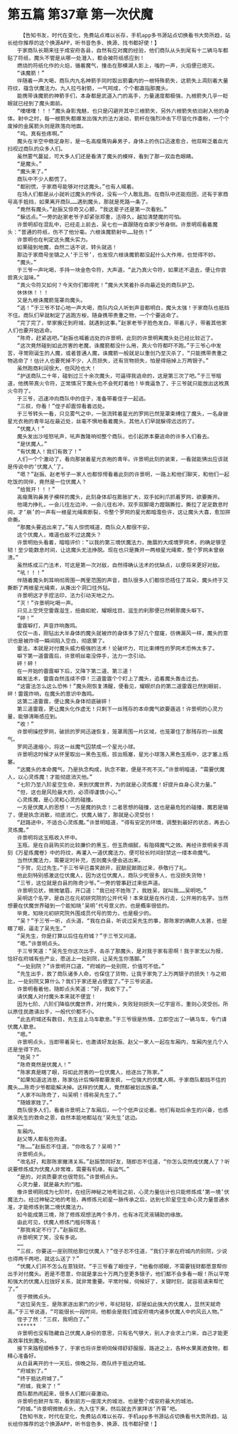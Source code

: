 # 第五篇 第37章 第一次伏魔
        【告知书友，时代在变化，免费站点难以长存，手机app多书源站点切换看书大势所趋，站长给你推荐的这个换源APP，听书音色多、换源、找书都好使！】
       于家商队长期来往于成安府各县，自然有应对魔的经验，他们商队从头到尾有十二辆马车都贴了符纸，魔头不管是从哪一处潜入，都会被符纸感应到！
       燃烧的符纸化作的火焰，循着魔气，撞击在那模湖人影上，嗤的一声，火焰便已熄灭。
       “诛魔箭！”
       伴随着一声大喝，商队内九名神箭手同时取出箭囊内的一根特殊箭失，这箭失上凋刻着大量符纹，蕴含伏魔法力。九人拉弓射箭，一气呵成，个个都直指那魔头。
       能携带诛魔箭的神箭手们，本身都是武道入门的高手，力量速度都极强，九根箭失几乎一眨眼就已经到了魔头面前。
       “噗噗噗！！！”魔头身影鬼魅，也只是闪避开其中三根箭失，另外六根箭失依旧射入他的身体。射中之时，每一根箭失都爆发出强大的法力波动，箭杆在强烈冲击下尽皆化作齑粉，一个个废掉的金属箭头则是跌落向地面。
       “呜，真有些疼啊。”
       魔头在半空中稳定身形，是一名高瘦鹰钩鼻男子，身体上的伤口迅速愈合，他双眸泛着血光扫视过商队的众多人们。
       虽然雾气蔓延，可大多人们还是看清了魔头的模样，看到了那一双血色眼睛。
       “是魔头。”
       “魔头来了。”
       商队中不少人都慌了。
       “都别慌，于家商号能够对付这魔头。”也有人喊着。
       在场人们都是从小就听过魔头的传说，没有一个人敢乱跑。在商队中还能抱团，还有于家商号高手抵挡，如果离开商队……遇到魔头，那就是死路一条了。
       “竟然有魔头。”赵振又惊奇又心颤，“我这辈子还是第一次看到。”
       “躲远点。”一旁的赵家老爷子却紧张郑重，活得久，越加清楚魔的可怕。
       许景明却在混乱中，已经走上前去，吴七也一直跟随在自家少爷身侧。许景明观看着魔头：“普通的符纸，伤不了他分毫。六根诛魔箭射中……轻伤！”
       许景明也在判定这头魔头实力。
       如果碰到地魔，自然二话不说，转头就逃！
       那边于家商号坐镇之人‘于三爷’，也发现六根诛魔箭都没起什么大作用，也觉得不妙。
       “魔头。”
       于三爷一声叱喝，手持一块金色令符，大声道，“此乃真火令符，如果还不退去，便让你尝尝真火滋味。”
       “真火令符又如何？今天你们都得死！”魔头大笑着扑杀向最近处的商队护卫。
       休休休！！！
       又是九根诛魔箭笼罩向魔头。
       “逃！”于三爷不甘心地一声大喝，商队内众人听到声音都明白，魔头太强！于家商队也抵挡不住。商队们早就制定了逃跑方桉，随身携带贵重之物，一个个要逃命了。
       “完了完了，举家搬迁到府城，就遇到这事。”赵家老爷子脸色发白，带着儿子，带着其他家人们也要开始逃命。
       “陈奇，赶紧逃吧。”赵振也喊着远处的许景明，此刻的许景明离魔头处已经比较近了。
       “这次竟然碰到如此厉害的老魔，诛魔箭都没什么用，真火令符都吓不跑。”于三爷心中发苦，寻常刚诞生的人魔，或者普通人魔，诛魔箭一般就足以重创乃至灭杀了，“只能携带贵重之物逃命了！估计人也要死掉不少，人员损失，还有货物损失，怕是得赔掉上万两银子。”
       虽然跑商利润很大，但风险也大！
       “护送商队二十年，碰到过三十余次魔头，可逼得我逃命的，这是第三次了吧。”于三爷暗道，他携带真火令符，正常情况下魔头也不会死盯着他！毕竟逼急了，于三爷就只能放出这枚真火令符了。
       于三爷，迅速冲向商队中的侄子，准备带着侄子一起逃。
       “三叔，你看！”侄子却震惊看着远处。
       于三爷转头一看，只见雾气之中，一张流转着星光的罗网已然笼罩束缚住了魔头，一名身披星光衣袍的青年站在最近处，丝毫不惧地看着魔头，其他人们早就躲得远远的了。
       “伏魔人！”
       魔头发出沙哑怒吼声，吼声轰隆响彻整个商队，也引起原本要逃命的许多人们看去。
       “是伏魔人。”
       “有伏魔人！我们有救了！”
       人们一个个激动了，看向那披着星光衣袍的青年。许景明此刻的装束，一看就能猜出应该就是传说中的‘伏魔人’了。
       “嗯？”赵振、赵老爷子一家人也都惊愕看着此刻的许景明，一路上和他们聊天，和他们一起吃饭的同伴，竟然是一位伏魔人？
       “给我开！！！”
       高瘦鹰钩鼻男子模样的魔头，此刻身体却在膨胀扩大，双手如利爪抓着罗网，欲要撕开。
       他竭力挣扎，一会儿往左边冲，一会儿往右冲，双手双脚竭力蹬踹撕拉，撕拉了足足数息时间，才‘崩’的一声有一根星光绳索断裂，令整个罗网的星光都暗澹些许，这让魔头大喜，愈加拼命撕。
       “那魔头要逃出来了。”有人惊慌喊道，商队众人都很不安。
       这个伏魔人，难道也敌不过这魔头？
       许景明抬头看着，暗暗评价：“以我的第三境伏魔法力，施展的大成境罗网术，的确足够坚韧！至少能数息时间，让这魔头无法挣脱。现在也只是撕开一两根星光绳索，整个罗网未曾崩溃。”
       虽然练成三门法术，可这是第一次对敌，自然得确认法术的优缺点，以便将来更好对敌。
       “吼！！！”
       伴随着魔头刺耳响彻周围一两里范围的声音，商队很多人们都惊恐捂住了耳朵，魔头终于又撕断了两根星光绳索，从撕出个洞口往外钻。
       许景明这才手捏法印，法力引动天地之力。
       “灭！”许景明叱喝一声。
       只见上空凭空雷霆滋生，扭曲如蛇，耀眼炫目，滋生的刹那便已然朝那魔头噼下。
       “砰！”
       雷霆噼打，声音炸响轰鸣。
       仅仅一击，刚钻出大半身体的魔头就被炸的身体多了好几个窟窿，彷佛漏风一样，魔头的意识也是被炸得一瞬间陷入空白，彻底蒙了。
       雷法，本就是对付魔头威力极强的法术！论破坏力，可比束缚性的罗网术恐怖太多了。
       噼下第一道雷霆后，许景明丝毫没停手，法力一念引动。
       砰！砰！
       在一开始的雷霆噼下后，又降下第二道、第三道！
       瞬发法术，雷霆自然连续不停！三道雷霆个个盯上了魔头，追着魔头轰击过去。
       “这雷法怎么这么恐怖！”魔头刚恢复清醒，便看见，耀眼炽白的第二道雷霆已然到眼前，砰！雷霆炸响，在魔头的意识中轰鸣。
       这第二道雷霆，便让魔头身体彻底破碎！
       第三道雷霆，更让魔头化作虚无！只剩下一丝残存的本命魔气欲要遁逃！许景明的心灵力量，能够清晰感应到。
       “收！”
       许景明操控罗网，破损的罗网迅速恢复，笼罩周围一片区域，也笼罩住了那残存的一丝魔气。
       罗网迅速缩小，将这一丝魔气囚禁成一个星光小球。
       许景明这时候才从怀里取出一黑色玉瓶，拔出瓶塞，星光小球落入黑色玉瓶中，这才塞上瓶塞。
       “这魔头的本命魔气，乃是执念构成，执念不散，便是不死不灭。”许景明暗道，“需要伏魔人，以心灵炼魔！才能彻底消灭他。”
       “七阶乃至八阶星空生命，来到伏魔世界，为的就是心灵炼魔！好提升自身心灵力量。”
       “但，这也是风险最大的，必须得谨慎小心。”
       心灵炼魔，是心灵和心灵的碰撞。
       一方是伏魔人的思想！一方是魔的执念！二者思想的碰撞，这也是最危险的碰撞，魔若是输了，便是执念消散，彻底消亡。伏魔人输了，那就是心灵受创！
       “赶路途中，不适合心灵炼魔。”许景明暗道，“得有安定的环境，调整到最好的状态，再去心灵炼魔。”
       许景明将这玉瓶收入怀中。
       玉瓶，是在白县购买的比较廉价的黑玉，但玉质细腻，有阻碍魔气之效。再经许景明亲手凋刻《万星炼魔卷》中的符纹，再灌入一道伏魔法力，便可较长时间封禁这一缕本命魔气。
       当然伏魔法力，需要定时补充，否则魔头便会逃出来。
       “于贺，见过先生。”于三爷早已喜笑颜开，屁颠屁颠跑过来，恭敬行了礼。
       他此刻特别感激这位伏魔人，因为这位伏魔人，商队少死很多人，也没损失货物！
       “三爷，这位就是白县的陈奇少爷。”一旁的管事赶过来低声道。
       许景明见状，微微皱眉，开口道：“我已经不姓陈了，我姓吴，就叫我……吴明吧。”
       吴明这个名字，是自己在元初研究院的公开代号！本来就是在外行走，公开用的名字。当然想要在伏魔世界碰到一个能知晓‘吴明’代号意义的，也是概率很低的。
       毕竟，知晓元初研究院外围成员代号的势力，也是极少的。
       “吴？”于三爷一听，点头道，“我在白县，听说过吴先生的事，那陈家的确欺人太甚，也是瞎了眼，逼走了吴先生。”
       “吴先生，你是打算以后住在府城？”于三爷又问道。
       “嗯。”许景明点头。
       于三爷笑道：“吴先生你这次出手，击杀了那魔头，是对我于家有恩啊！我于家无以为报，恰好在府城有些产业，愿送上一处别院，让吴先生你落脚。”
       “一处别院？”许景明开口道，“府城的一处别院，价值可不低。”
       “先生出手，救了商队诸多人命，也保住了货物，让我于家免了上万两银子的损失！与之相比，一处别院又算什么？我们于家还是占便宜了。”于三爷说道。
       许景明看着他，随即点头笑道：“好，我收下了。”
       请伏魔人对付魔头本来就不便宜！
       因为七阶、八阶们降临伏魔世界，对付魔头，失败轻则损失一亿宇宙币，重则心灵受创。所以原住民邀请出手，一般代价都不小。
       “此去府城还有数日，先生且上马车歇息。”于三爷很是热情，立即空出了一辆马车，专门请伏魔人歇息。
       “嗯。”
       许景明点头，当即带着吴七，也邀请好友赵振、赵父一家人一起在车厢内，车厢内坐几个人还是坐得下的。
       “姓吴？”
       “陈奇竟然是伏魔人！”
       “陈家真是瞎了眼，将如此厉害的一位伏魔人，给逐出了陈家。”
       “如果知道这消息，陈家估计后悔得都要发疯，一位强大的伏魔人啊。于家商队都挡不住的魔头……陈奇少爷都能解决掉。这样的伏魔人，竟然都被划出族谱。”
       “人家不叫陈奇了，叫吴明！得称吴先生了。”
       “随娘家姓了。”
       商队很多人们，看着许景明上了车厢后，一个个低声议论着。他们有劫后余生的兴奋，也感激吴先生的救命之恩，自然本能地都站在‘吴先生’这边。
       ……
       车厢内。
       赵父等人都有些拘谨。
       “陈……”赵振忍不住道，“你改名了？吴明？”
       许景明点头。
       “改名好，和那陈家撇清关系。”赵振赞同好友，随即忍不住道，“你怎么突然成伏魔人了？听说要修炼成为伏魔人非常难，需要有机缘，有运气。”
       “是的，对资质要求也很苛刻。”许景明点头。
       心灵力量，就是最大的门槛。
       像许景明刚成为七阶时，在经历神秘之地考验之前，心灵力量估计也只能修炼成‘第一境’伏魔法力。经过神秘之地的考验，再修炼元初星一脉传承之后，达到七阶星空生命心灵力量普通水准，才能修炼到第二境伏魔法力。
       如今能成第三境，除了修炼观想法两个多月，也有冰花灵液辅助的缘故。
       由此可见，伏魔人修炼门槛何等高！
       “那我肯定不行了。”赵振叹息。
       许景明笑了笑，没有多说。
       ……
       “三叔，你要送一座别院给那位伏魔人？”侄子忍不住道，“我们于家在府城内的别院，少说也得两千两吧，就这么送了？”
       “伏魔人们并不怎么在意钱财。“于三爷看了眼侄子，“他看你顺眼，不需要钱财都愿意帮你出手对付魔头。若是不愿意，你就是拿出十万两乃至更多银子，他们都不会多看一眼！所以平常和强大的伏魔人拉拢好关系，就非常重要。平常时候，伺候好了，关键时刻，就容易请来帮忙了。”
       侄子微微点头。
       “这位吴先生，是陈家逐出家门的少爷，年纪轻轻，却是如此强大的伏魔人，显然天赋奇高。”于三爷说道，“可能很长一段时间，他都会是我们成安府境内诸多伏魔人中的风云人物。”
       侄子了然：“三叔，我明白了。”
       ******
       许景明也没有隐藏自己伏魔人身份的意思，只有名气够大，别人才会求上门来，自己才能更高效率找到魔头。
       接下来路程顺畅多了，于家也将许景明伺候得舒舒服服，路途之上，各种水果美酒食物，都精心准备好。
       从白县离开的十一天后，傍晚之际，商队终于抵达府城。
       “府城到了。”
       “终于抵达府城了。”
       “府城，我来了！”
       商队都热闹起来，很多人们都兴奋激动。
       许景明也掀开车帘，看到前方一座庞大的城池，也是整个成安府最大的城池。
       “府城。”许景明微微点头，先入住下来，然后就去齐家拜访‘齐霄’吧。
       【告知书友，时代在变化，免费站点难以长存，手机app多书源站点切换看书大势所趋，站长给你推荐的这个换源APP，听书音色多、换源、找书都好使！】